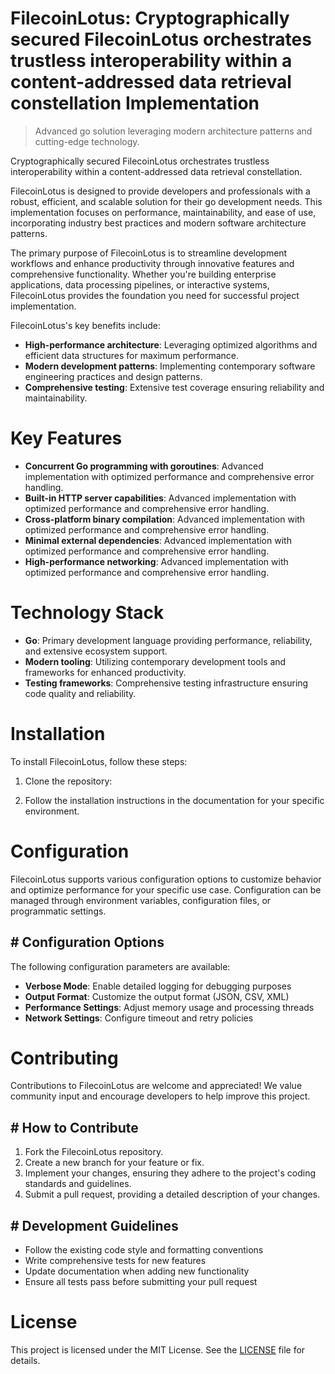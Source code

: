 <!-- fallback_FilecoinLotus_20250803022940_73843 -->

# FilecoinLotus: Cryptographically secured FilecoinLotus orchestrates trustless interoperability within a content-addressed data retrieval constellation Implementation
> Advanced go solution leveraging modern architecture patterns and cutting-edge technology.

Cryptographically secured FilecoinLotus orchestrates trustless interoperability within a content-addressed data retrieval constellation.

FilecoinLotus is designed to provide developers and professionals with a robust, efficient, and scalable solution for their go development needs. This implementation focuses on performance, maintainability, and ease of use, incorporating industry best practices and modern software architecture patterns.

The primary purpose of FilecoinLotus is to streamline development workflows and enhance productivity through innovative features and comprehensive functionality. Whether you're building enterprise applications, data processing pipelines, or interactive systems, FilecoinLotus provides the foundation you need for successful project implementation.

FilecoinLotus's key benefits include:

* **High-performance architecture**: Leveraging optimized algorithms and efficient data structures for maximum performance.
* **Modern development patterns**: Implementing contemporary software engineering practices and design patterns.
* **Comprehensive testing**: Extensive test coverage ensuring reliability and maintainability.

# Key Features

* **Concurrent Go programming with goroutines**: Advanced implementation with optimized performance and comprehensive error handling.
* **Built-in HTTP server capabilities**: Advanced implementation with optimized performance and comprehensive error handling.
* **Cross-platform binary compilation**: Advanced implementation with optimized performance and comprehensive error handling.
* **Minimal external dependencies**: Advanced implementation with optimized performance and comprehensive error handling.
* **High-performance networking**: Advanced implementation with optimized performance and comprehensive error handling.

# Technology Stack

* **Go**: Primary development language providing performance, reliability, and extensive ecosystem support.
* **Modern tooling**: Utilizing contemporary development tools and frameworks for enhanced productivity.
* **Testing frameworks**: Comprehensive testing infrastructure ensuring code quality and reliability.

# Installation

To install FilecoinLotus, follow these steps:

1. Clone the repository:


2. Follow the installation instructions in the documentation for your specific environment.

# Configuration

FilecoinLotus supports various configuration options to customize behavior and optimize performance for your specific use case. Configuration can be managed through environment variables, configuration files, or programmatic settings.

## # Configuration Options

The following configuration parameters are available:

* **Verbose Mode**: Enable detailed logging for debugging purposes
* **Output Format**: Customize the output format (JSON, CSV, XML)
* **Performance Settings**: Adjust memory usage and processing threads
* **Network Settings**: Configure timeout and retry policies

# Contributing

Contributions to FilecoinLotus are welcome and appreciated! We value community input and encourage developers to help improve this project.

## # How to Contribute

1. Fork the FilecoinLotus repository.
2. Create a new branch for your feature or fix.
3. Implement your changes, ensuring they adhere to the project's coding standards and guidelines.
4. Submit a pull request, providing a detailed description of your changes.

## # Development Guidelines

* Follow the existing code style and formatting conventions
* Write comprehensive tests for new features
* Update documentation when adding new functionality
* Ensure all tests pass before submitting your pull request

# License

This project is licensed under the MIT License. See the [LICENSE](https://github.com/gary111868/FilecoinLotus/blob/main/LICENSE) file for details.
